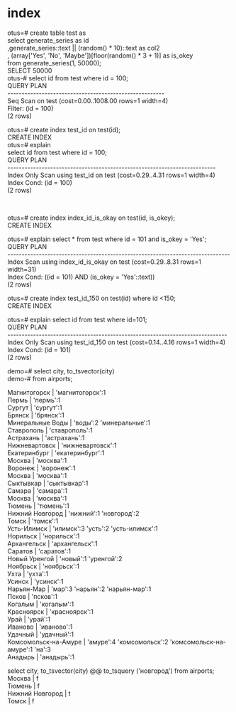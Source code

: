 # index
<p>otus=# create table test as <br>
select generate_series as id<br>
,generate_series::text || (random() * 10)::text as col2<br>
, (array['Yes', 'No', 'Maybe'])[floor(random() * 3 + 1)] as is_okey<br>
from generate_series(1, 50000);<br>
SELECT 50000<br>
otus-# select id from test where id = 100;<br>
 QUERY PLAN <br>
-------------------------------------------------------<br>
 Seq Scan on test (cost=0.00..1008.00 rows=1 width=4)<br>
 Filter: (id = 100)<br>
(2 rows)</p>

<p>otus=# create index test_id on test(id);<br>
CREATE INDEX<br>
otus=# explain <br>
select id from test where id = 100;<br>
 QUERY PLAN <br>
-------------------------------------------------------------------------<br>
 Index Only Scan using test_id on test (cost=0.29..4.31 rows=1 width=4)<br>
 Index Cond: (id = 100)<br>
(2 rows)</p>

<br>
<p>otus=# create index index_id_is_okay on test(id, is_okey);<br>
CREATE INDEX</p>

<p>otus=# explain select * from test where id = 101 and is_okey = 'Yes';<br>
 QUERY PLAN <br>
------------------------------------------------------------------------------<br>
 Index Scan using index_id_is_okay on test (cost=0.29..8.31 rows=1 width=31)<br>
 Index Cond: ((id = 101) AND (is_okey = 'Yes'::text))<br>
(2 rows)</p>

<p>otus=# create index test_id_150 on test(id) where id <150;<br>
CREATE INDEX</p>

<p>otus=# explain select id from test where id=101;<br>
 QUERY PLAN <br>
-----------------------------------------------------------------------------<br>
 Index Only Scan using test_id_150 on test (cost=0.14..4.16 rows=1 width=4)<br>
 Index Cond: (id = 101)<br>
(2 rows)</p>

<p>demo=# select city, to_tsvector(city)<br>
demo-# from airports;</p>

<p> Магнитогорск | 'магнитогорск':1<br>
 Пермь | 'пермь':1<br>
 Сургут | 'сургут':1<br>
 Брянск | 'брянск':1<br>
 Минеральные Воды | 'воды':2 'минеральные':1<br>
 Ставрополь | 'ставрополь':1<br>
 Астрахань | 'астрахань':1<br>
 Нижневартовск | 'нижневартовск':1<br>
 Екатеринбург | 'екатеринбург':1<br>
 Москва | 'москва':1<br>
 Воронеж | 'воронеж':1<br>
 Москва | 'москва':1<br>
 Сыктывкар | 'сыктывкар':1<br>
 Самара | 'самара':1<br>
 Москва | 'москва':1<br>
 Тюмень | 'тюмень':1<br>
 Нижний Новгород | 'нижний':1 'новгород':2<br>
 Томск | 'томск':1<br>
 Усть-Илимск | 'илимск':3 'усть':2 'усть-илимск':1<br>
 Норильск | 'норильск':1<br>
 Архангельск | 'архангельск':1<br>
 Саратов | 'саратов':1<br>
 Новый Уренгой | 'новый':1 'уренгой':2<br>
 Ноябрьск | 'ноябрьск':1<br>
 Ухта | 'ухта':1<br>
 Усинск | 'усинск':1<br>
 Нарьян-Мар | 'мар':3 'нарьян':2 'нарьян-мар':1<br>
 Псков | 'псков':1<br>
 Когалым | 'когалым':1<br>
 Красноярск | 'красноярск':1<br>
 Урай | 'урай':1<br>
 Иваново | 'иваново':1<br>
 Удачный | 'удачный':1<br>
 Комсомольск-на-Амуре | 'амуре':4 'комсомольск':2 'комсомольск-на-амуре':1 'на':3<br>
 Анадырь | 'анадырь':1</p>

<p>select city, to_tsvector(city) @@ to_tsquery ('новгород') from airports;<br>
 Москва | f<br>
 Тюмень | f<br>
 Нижний Новгород | t<br>
 Томск | f</p>
